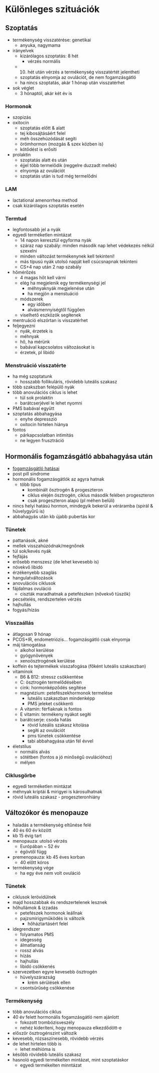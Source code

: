 # Különleges szituációk

## Szoptatás

- termékenység visszatérése: genetikai
	- anyuka, nagymama
- irányelvek
	- kizárólagos szoptatás: 8 hét
		- vérzés normális
	- 10. hét után vérzés a termékenység visszatértét jelentheti
	- szoptatás elnyomja az ovulációt, de nem fogamzásgátló
	- ha nincs szoptatás, akár 1 hónap után visszatérhet
- sok véglet
	- 3 hónaptól, akár két év is

### Hormonok

- szopizás
- oxitocin
	- szoptatás előtt & alatt
	- tej kibosájtásáért felel
	- méh összehúzódását segíti
	- örömhormon (mozgás & szex közben is)
	- kötődést is erősíti
- prolaktin
	- szoptatás alatt és után
	- éjjel több termelődik (reggelre duzzadt mellek)
	- elnyomja az ovulációt
	- szoptatás után is tud még termelődni

### LAM

- lactational amenorrhea method
- csak kizárólagos szoptatás esetén

### Termtud

- legfontosabb jel a nyák
- egyedi terméketlen mintázat
	- 14 napon keresztül egyforma nyák
	- száraz nap szabály: minden második nap lehet védekezés nélkül szexelni
	- minden változást termékenynek kell tekinteni!
	- más típusú nyák utolsó napját kell csúcsnapnak tekinteni
	- CS+4 nap után 2 nap szabály
- hőmérőzés
	- 4 magas hőt kell várni
	- elég ha megjelenik egy termékenységi jel
		- méhnyaknyák megjelenése után
		- ha megjön a menstuáció
	- módszerek
		- egy időben
		- alvásmennyiségtől függően
	- viselhető eszközök segíŧenek
- mentruáció elszórtan is visszatérhet
- feljegyezni
	- nyák, érzetek is
	- méhnyak
	- hő, ha mérünk
	- babával kapcsolatos változásokat is
	- érzetek, pl libidó

### Menstruáció visszatérte

- ha még szoptatunk
	- hosszabb follikuláris, rövidebb luteális szakasz
- több szakszban felépülő nyák
- több anovulációs ciklus is lehet
	- túl sok prolaktin
	- barátcserjével le lehet nyomni
- PMS babával együtt
- szoptatás abbahagyása
	- enyhe depresszió
	- oxitocin hirtelen hiánya
- fontos
	- párkapcsolatban intimitás
	- ne legyen frusztráció

## Hormonális fogamzásgátló abbahagyása után

- [fogamzásgátló hatásai](https://hormonmentes.hu/2016/01/20/ezt-teszi-a-testeddel-a-fogamzasgatlo/)
- post pill sindrome
- hormonális fogamzásgátlók az agyra hatnak
	- több típus
		- kombinált ösztrogén & progeszteron
		- ciklus elején ösztrogén, ciklus második felében progeszteron
		- csak progeszteron alapú (pl méhen belüli)
- nincs helyi hatású hormon, mindegyik bekerül a véráramba (spirál & hüvelygyűrű is)
- abbahagyás után kb újabb pubertás kor

### Tünetek

- pattanások, akné
- mellek visszahúzódnak/megnőnek
- túl sok/kevés nyák
- fejfájás
- erősebb menszesz (de lehet kevesebb is)
- növekvő libidó
- érzékenyebb szaglás
- hangulatváltozások
- anovulációs ciklusok
- fájdalmas ovuláció
	- ciszták maradhatnak a petefészken (nővekvő tüszők)
- pecsételés, rendszertelen vérzés
- hajhullás
- fogyás/hízás

### Visszaállás

- átlagosan 9 hónap
- PCOS+IR, endometriózis... fogamzásgátló csak elnyomja
- máj támogatása
	- alkohol kerülése
	- gyógynövények
	- xenoösztrogének kerülése
- koffein és tejtermékek visszafogása (főként luteális szakaszban)
- vitaminok
	- B6 & B12: stressz csökkentése
	- C: ösztrogén termelődésében
	- cink: hormonképződés segítése
	- magnézium: petefészekhormonok termelése 
		- luteális szakaszban mindenképp
		- PMS jeleket csökkenti
	- A vitamin: férfiaknak is fontos
	- E vitamin: termékeny nyákot segíŧi
	- barátcserje: csoda hatás 
		- rövid luteális szakasz kitolása
		- segíŧi az ovulációt
		- pms tünetek csökkentése
		- tabi abbahagyása után fél évvel
- életstílus
	- normális alvás
	- sötétben (fontos a jó minőségű ovulációhoz)
	- mélyen

### Ciklusgörbe

- egyedi terméketlen mintázat
- méhnyak kriptái & mirigyei is károsulhatnak
- rövid luteális szakasz - progeszteronhiány


## Változókor és menopauze

- haladás a termékenység eltűnése felé
- 40 és 60 év között
- kb 15 évig tart
- menopauza: utolsó vérzés 
	- Európában ~ 52 év
	- égövtől függ
- premenopauza: kb 45 éves korban
	- 40 előtt kóros
- termékenység vége
	- ha egy éve nem volt ovuláció

### Tünetek

- ciklusok lerövidülnek
- majd hosszabbak és rendszertelenek lesznek
- hőhullámok & izzadás
	- petefészek hormonok leállnak
	- pajzsmirigyműködés is változik
		- hőháztartásért felel
- idegrendszer
	- folyamatos PMS
	- idegesség
	- álmatlanság
	- rossz alvás
	- hízás
	- hajhullás
	- libidó csökkenés
- szervezetben egyre kevesebb ösztrogén
	- hüvelyszárazság
		- krém sérülések ellen
	- csontsűrűség csökkenése

### Termékenység

- több anovulációs ciklus
- 40 év felett hormonális fogamzásgátló nem ajánlott
	- fokozott trombózisveszély
	- nehéz kideríteni, hogy menopauza elkezdődött-e
- először ösztrogénszint változik
- kevesebb, rózsaszínesebb, rövidebb vérzés
- de lehet hirtelen több is
	- lehet méhióma is
- később rövidebb luteális szakasz
- hasnoló egyedi termékelten mintázat, mint szoptatáskor
	- egyedi termékelten minntázat